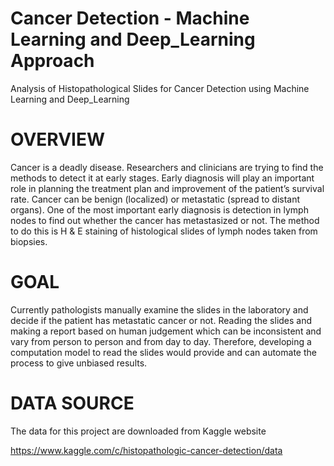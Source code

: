 # Cancer Detection - Machine Learning and Deep_Learning Approach
Analysis of Histopathological Slides for Cancer Detection using Machine Learning and Deep_Learning 

# OVERVIEW
Cancer is a deadly disease. Researchers and clinicians are trying to find the methods to detect it at
early stages. Early diagnosis will play an important role in planning the treatment plan and
improvement of the patient’s survival rate. Cancer can be benign (localized) or metastatic (spread to
distant organs). One of the most important early diagnosis is detection in lymph nodes to find out
whether the cancer has metastasized or not. The method to do this is H & E staining of histological
slides of lymph nodes taken from biopsies.

# GOAL
Currently pathologists manually examine the slides in the laboratory and decide if the patient has
metastatic cancer or not. Reading the slides and making a report based on human judgement which
can be inconsistent and vary from person to person and from day to day. Therefore, developing a
computation model to read the slides would provide and can automate the process to give unbiased
results.

# DATA SOURCE
The data for this project are downloaded from Kaggle website

https://www.kaggle.com/c/histopathologic-cancer-detection/data
